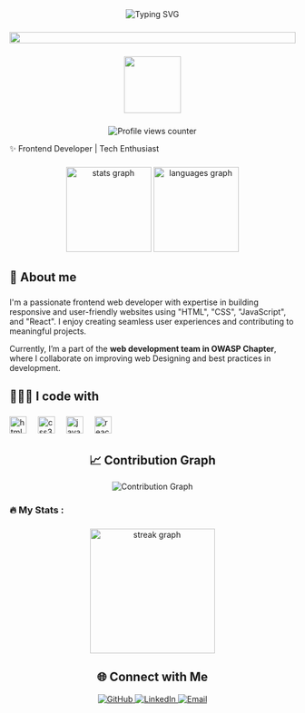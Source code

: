 <div align="center">
    <img src="https://readme-typing-svg.herokuapp.com?font=Fira+Code&weight=600&size=30&duration=3000&pause=1000&color=36BCF7FF&center=true&vCenter=true&width=435&lines=Hello%2C+I'm+Himanshu!;Web+Enthusiast;Frontend+Developer" alt="Typing SVG" />
  </div>

###

  <p align="center">
    <img src="https://i.imgur.com/dBaSKWF.gif" height="20" width="100%">
  </p>

 ###

<div align="center">
  <img src="https://media.giphy.com/media/M9gbBd9nbDrOTu1Mqx/giphy.gif" width="100"/>
</div>

 ###

<p align="center">
    <img src="https://komarev.com/ghpvc/?username=Himanshu62727&style=flat-square&color=blue" alt="Profile views counter"/>
  </p>

<p align="left">✨ Frontend Developer | Tech Enthusiast</p>

###

<div align="center">
  <img src="https://github-readme-stats.vercel.app/api?username=deep-xu&hide_title=false&hide_rank=false&show_icons=true&include_all_commits=true&count_private=true&disable_animations=false&theme=dracula&locale=en&hide_border=false" height="150" alt="stats graph"  />
  <img src="https://github-readme-stats.vercel.app/api/top-langs?username=Himanshu62727&locale=en&hide_title=false&layout=compact&card_width=320&langs_count=5&theme=dracula&hide_border=false" height="150" alt="languages graph"  />
</div>

###

<h2 align="left">🚀 About me</h2>

###

<p align="left">I'm a passionate frontend web developer with expertise in building responsive and user-friendly websites using "HTML", "CSS", "JavaScript", and "React". I enjoy creating seamless user experiences and contributing to meaningful projects.  

Currently, I’m a part of the **web development team in OWASP Chapter**, where I collaborate on improving web Designing and best practices in development.  </p>

###

<h2 align="left">👨🏻‍💻 I code with</h2>

###

<div align="left">
  <img src="https://cdn.jsdelivr.net/gh/devicons/devicon/icons/html5/html5-original.svg" height="30" alt="html5 logo"  />
  <img width="12" />
  <img src="https://cdn.jsdelivr.net/gh/devicons/devicon/icons/css3/css3-original.svg" height="30" alt="css3 logo"  />
  <img width="12" />
  <img src="https://cdn.jsdelivr.net/gh/devicons/devicon/icons/javascript/javascript-original.svg" height="30" alt="javascript logo"  />
  <img width="12" />
  <img src="https://cdn.jsdelivr.net/gh/devicons/devicon/icons/react/react-original.svg" height="30" alt="react logo"  />
  <img width="12" />
    
###

<h2 align="center">📈 Contribution Graph</h2>

<p align="center">
  <img src="https://github-readme-activity-graph.vercel.app/graph?username=Himanshu62727&theme=redical" alt="Contribution Graph" />
</p>

###

<h3 align="left">🔥 My Stats :</h3>

###

<div align="center">
    <img src="https://streak-stats.demolab.com?user=Himanshu62727&locale=en&mode=daily&theme=dark&hide_border=false&border_radius=5&order=3" height="220" alt="streak graph"  />
  </div>


###

<h2 align="center">🌐 Connect with Me</h2>

<p align="center">
  <a href="https://github.com/Himanshu62727">
    <img src="https://img.shields.io/badge/GitHub-100000?style=for-the-badge&logo=github&logoColor=white" alt="GitHub" />
  </a>
  <a href="https://www.linkedin.com/in/himanshusingh2k?utm_source=share&utm_campaign=share_via&utm_content=profile&utm_medium=android_app 
">
    <img src="https://img.shields.io/badge/LinkedIn-0077B5?style=for-the-badge&logo=linkedin&logoColor=white" alt="LinkedIn" />
  </a>
  <a href="mailto:singhhimanshu11718@gmail.com.com">
    <img src="https://img.shields.io/badge/Email-D14836?style=for-the-badge&logo=gmail&logoColor=white" alt="Email" />
  </a>
</p>
